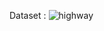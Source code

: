 Dataset : ![highway](https://github.com/lohith114/Edunet_Project/assets/111067381/4bcb906e-a726-48ea-9e1f-2c65646a66ac)
